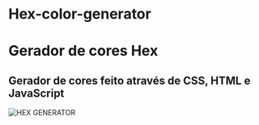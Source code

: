 # Hex-color-generator
# Gerador de cores Hex

## Gerador de cores feito através de CSS, HTML e JavaScript

![HEX GENERATOR](https://user-images.githubusercontent.com/127353837/233477793-9202d9e0-a5e3-419d-8dab-53c10eb926a4.gif)
